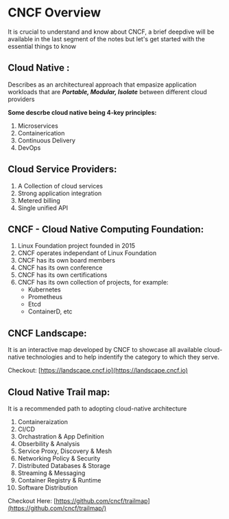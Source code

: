 # CNCF Overview

It is crucial to understand and know about CNCF, a brief deepdive will be available in the last segment of the notes but let's get started with the essential things to know

## Cloud Native :
Describes as an architectureal approach that empasize application workloads that are ***Portable, Modular, Isolate*** between different cloud providers

**Some descrbe cloud native being 4-key principles:**
1. Microservices
2. Containerication
3. Continuous Delivery
4. DevOps

## Cloud Service Providers:
1. A Collection of cloud services
2. Strong application integration
3. Metered billing
4. Single unified API

## CNCF - Cloud Native Computing Foundation:
1. Linux Foundation project founded in 2015
2. CNCF operates independant of Linux Foundation
3. CNCF has its own board members
4. CNCF has its own conference
5. CNCF has its own certifications
6. CNCF has its own collection of projects, for example:
    - Kubernetes
    - Prometheus
    - Etcd
    - ContainerD, etc

## CNCF Landscape:
It is an interactive map developed by CNCF to showcase all available cloud-native technologies and to help indentify the category to which they serve.

Checkout: [https://landscape.cncf.io](https://landscape.cncf.io)

## Cloud Native Trail map:
It is a recommended path to adopting cloud-native architecture
1. Containeraization
2. CI/CD
3. Orchastration & App Definition
4. Obserbility & Analysis
5. Service Proxy, Discovery & Mesh
6. Networking Policy & Security
7. Distributed Databases & Storage
8. Streaming & Messaging
9. Container Registry & Runtime
10. Software Distribution

Checkout Here: [https://github.com/cncf/trailmap](https://github.com/cncf/trailmap/)